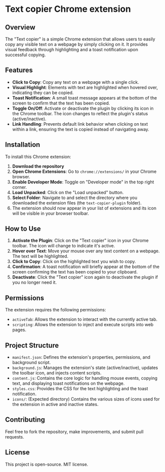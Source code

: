 # Text copier Chrome extension

## Overview
The "Text copier" is a simple Chrome extension that allows users to easily copy any visible text on a webpage by simply clicking on it. It provides visual feedback through highlighting and a toast notification upon successful copying.

## Features
* **Click to Copy**: Copy any text on a webpage with a single click.
* **Visual Highlight**: Elements with text are highlighted when hovered over, indicating they can be copied.
* **Toast Notification**: A small toast message appears at the bottom of the screen to confirm that the text has been copied.
* **Toggle On/Off**: Activate or deactivate the plugin by clicking its icon in the Chrome toolbar. The icon changes to reflect the plugin's status (active/inactive).
* **Link Handling**: Prevents default link behavior when clicking on text within a link, ensuring the text is copied instead of navigating away.

## Installation
To install this Chrome extension:

1.  **Download the repository**
2.  **Open Chrome Extensions**: Go to `chrome://extensions/` in your Chrome browser.
3.  **Enable Developer Mode**: Toggle on "Developer mode" in the top right corner.
4.  **Load Unpacked**: Click on the "Load unpacked" button.
5.  **Select Folder**: Navigate to and select the directory where you downloaded the extension files (the `text-copier-plugin` folder).
6.  The extension should now appear in your list of extensions and its icon will be visible in your browser toolbar.

## How to Use
1.  **Activate the Plugin**: Click on the "Text copier" icon in your Chrome toolbar. The icon will change to indicate it's active.
2.  **Hover over Text**: Move your mouse over any text content on a webpage. The text will be highlighted.
3.  **Click to Copy**: Click on the highlighted text you wish to copy.
4.  **Confirmation**: A toast notification will briefly appear at the bottom of the screen confirming the text has been copied to your clipboard.
5.  **Deactivate**: Click the "Text copier" icon again to deactivate the plugin if you no longer need it.

## Permissions
The extension requires the following permissions:
* `activeTab`: Allows the extension to interact with the currently active tab.
* `scripting`: Allows the extension to inject and execute scripts into web pages.

## Project Structure
* `manifest.json`: Defines the extension's properties, permissions, and background script.
* `background.js`: Manages the extension's state (active/inactive), updates the toolbar icon, and injects content scripts.
* `content.js`: Contains the core logic for handling mouse events, copying text, and displaying toast notifications on the webpage.
* `styles.css`: Provides the CSS for the text highlighting and the toast notification.
* `icons/`: (Expected directory) Contains the various sizes of icons used for the extension in active and inactive states.

## Contributing
Feel free to fork the repository, make improvements, and submit pull requests.

## License
This project is open-source. MIT license.
